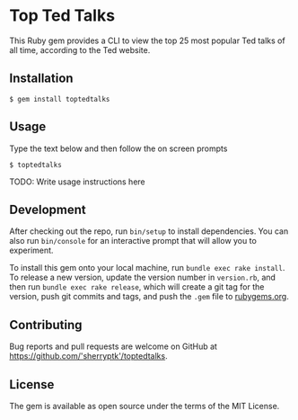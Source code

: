 # Top Ted Talks

This Ruby gem provides a CLI to view the top 25 most popular Ted talks of all time, according to the Ted website.

## Installation

    $ gem install toptedtalks

## Usage

Type the text below and then follow the on screen prompts

    $ toptedtalks

TODO: Write usage instructions here

## Development

After checking out the repo, run `bin/setup` to install dependencies. You can also run `bin/console` for an interactive prompt that will allow you to experiment.

To install this gem onto your local machine, run `bundle exec rake install`. To release a new version, update the version number in `version.rb`, and then run `bundle exec rake release`, which will create a git tag for the version, push git commits and tags, and push the `.gem` file to [rubygems.org](https://rubygems.org).

## Contributing

Bug reports and pull requests are welcome on GitHub at https://github.com/'sherryptk'/toptedtalks.

## License

The gem is available as open source under the terms of the MIT License.

